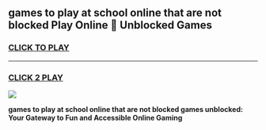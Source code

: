 
## games to play at school online that are not blocked Play Online 👋 Unblocked Games
<h3>
<a href="https://news.freeplayer.one?title=games_to_play_at_school_online_that_are_not_blocked&ref=17GH">CLICK TO PLAY</a></h3>
<hr>

<h3>
<a href="https://news.freeplayer.one?title=games_to_play_at_school_online_that_are_not_blocked&ref=17GH">CLICK 2 PLAY</a>
  
</h3>

<a href="https://news.freeplayer.one?title=games_to_play_at_school_online_that_are_not_blocked&ref=17GH/"><img src="https://clearcache.store/games.png"></a>


**games to play at school online that are not blocked games unblocked: Your Gateway to Fun and Accessible Online Gaming**
